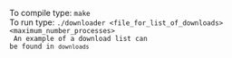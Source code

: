 To compile type:
<code>make</code>
<br>
To run type:
<code>./downloader <file_for_list_of_downloads> <maximum_number_processes>
<br>
An example of a download list can be found in <code>downloads</code>